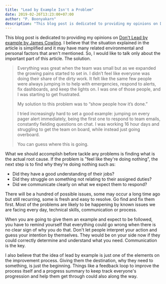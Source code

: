 ```yaml
---
title: "Lead by Example Isn't a Problem"
date: 2019-02-26T13:23:00+07:00
author: "P. Boonyakarn"
description: "This blog post is dedicated to providing my opinions on Don't Lead by example by James Cowling. I believe that the situation explained in the article is simplified and it may have many related environmental and personal factors that aren't mentioned. So, I would like to talk only about the important part of this article. The solution."
---
```


This blog post is dedicated to providing my opinions on [Don't Lead by example by James Cowling](https://medium.com/@jamesacowling/dont-lead-by-example-4f86b1174e64). I believe that the situation explained in the article is simplified and it may have many related environmental and personal factors that aren't mentioned. So, I would like to talk only about the important part of this article. The solution.

> Everything was great when the team was small but as we expanded the growing pains started to set in. I didn’t feel like everyone was doing their share of the dirty work. It felt like the same few people were always jumping in to help with emergencies, respond to alerts, fix dashboards, and keep the lights on. I was one of those people, and I was starting to get frustrated.
> 
> My solution to this problem was to “show people how it’s done.”
> 
> I tried increasingly hard to set a good example: jumping on every pager alert immediately, being the first one to respond to team emails, constantly fielding questions on chat. I was working 16 hour days and struggling to get the team on board, while instead just going overboard.
> 
> You can guess where this is going.

What we should accomplish before tackle any problems is finding what is the actual root cause. If the problem is "feel like they're doing nothing", the next step is to find why they're doing nothing such as:

- Did they have a good understanding of their jobs? 
- Did they struggle on something not relating to their assigned duties? 
- Did we communicate clearly on what we expect them to respond? 

There will be a hundred of possible issues, some may occur a long time ago but still recurring, some is fresh and easy to resolve. Go find and fix them first. Most of the problems are likely to be happening by known issues we are facing every day, technical skills, communication or process.

When you are going to give them an example and expect to be followed, you have to remind yourself that everything could go wrong when there is no clear sign of why you do that. Don't let people interpret your action and guess your intention by themselves. They would be on your side now if they could correctly determine and understand what you need. Communication is the key.

I also believe that the idea of lead by example is just one of the elements on the improvement process. Giving them the destination, why they need to something, is just the beginning. Things like a feedback loop to improve the process itself and a progress summary to keep track everyone's progression and help them get through could also along the way.